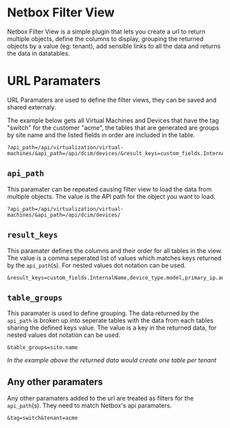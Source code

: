 # Netbox Filter View
Netbox Filter View is a simple plugin that lets you create a url to return multiple objects, define the columns to display, grouping the returned objects by a value (eg: tenant), add sensible links to all the data and returns the data in datatables.

# URL Paramaters
URL Paramaters are used to define the filter views, they can be saved and shared externaly.

The example below gets all Virtual Machines and Devices that have the tag "switch" for the customer "acme", the tables that are generated are groups by site name and the listed fields in order are included in the table.
```
?api_path=/api/virtualization/virtual-machines/&api_path=/api/dcim/devices/&result_keys=custom_fields.InternalName,device_type.model,primary_ip.address,custom_fields.URL,comments,name,site.name,rack.name,position&table_groups=site.name&tag=switch&tenant=acme
```

## `api_path`
This paramater can be repeated causing filter view to load the data from multiple objects. 
The value is the API path for the object you want to load.

```
?api_path=/api/virtualization/virtual-machines/&api_path=/api/dcim/devices/
```

## `result_keys`
This paramater defines the columns and their order for all tables in the view. 
The value is a comma seperated list of values which matches keys returned by the `api_path`(s). For nested values dot notation can be used.

```
&result_keys=custom_fields.InternalName,device_type.model,primary_ip.address,custom_fields.URL,comments,name,site.name,rack.name,position
```

## `table_groups`
This paramater is used to define grouping. The data returned by the `api_path` is broken up into seperate tables with the data from each tables sharing the defined keys value. 
The value is a key in the returned data, for nested values dot notation can be used.

```
&table_groups=site.name
```
_In the example above the returned data would create one table per tenant_

## Any other paramaters
Any other paramaters added to the url are treated as filters for the `api_path`(s). They need to match Netbox's api paramaters.

```
&tag=switch&tenant=acme
```
